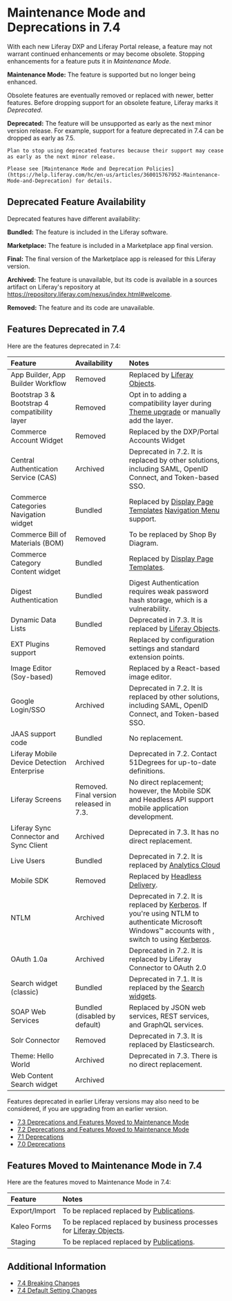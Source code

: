 # Maintenance Mode and Deprecations in 7.4

With each new Liferay DXP and Liferay Portal release, a feature may not warrant continued enhancements or may become obsolete. Stopping enhancements for a feature puts it in *Maintenance Mode*.

**Maintenance Mode:** The feature is supported but no longer being enhanced.

Obsolete features are eventually removed or replaced with newer, better features. Before dropping support for an obsolete feature, Liferay marks it *Deprecated*.

**Deprecated:** The feature will be unsupported as early as the next minor version release. For example, support for a feature deprecated in 7.4 can be dropped as early as 7.5.

```{important}
Plan to stop using deprecated features because their support may cease as early as the next minor release.
```

```{important}
Please see [Maintenance Mode and Deprecation Policies](https://help.liferay.com/hc/en-us/articles/360015767952-Maintenance-Mode-and-Deprecation) for details.
```

## Deprecated Feature Availability

Deprecated features have different availability:

**Bundled:** The feature is included in the Liferay software.

**Marketplace:** The feature is included in a Marketplace app final version.

**Final:** The final version of the Marketplace app is released for this Liferay version.

**Archived:** The feature is unavailable, but its code is available in a sources artifact on Liferay's repository at <https://repository.liferay.com/nexus/index.html#welcome>.

**Removed:** The feature and its code are unavailable.

## Features Deprecated in 7.4

Here are the features deprecated in 7.4:

| Feature | Availability | Notes |
| :------ | :----------- | :---- |
| App Builder, App Builder Workflow | Removed | Replaced by [Liferay Objects](../../../building-applications/objects.md). |
| Bootstrap 3 & Bootstrap 4 compatibility layer | Removed | Opt in to adding a compatibility layer during [Theme upgrade](../../../site-building/site-appearance/themes/upgrading-a-theme.md) or manually add the layer.  |
| Commerce Account Widget | Removed | Replaced by the DXP/Portal Accounts Widget |
| Central Authentication Service (CAS) | Archived | Deprecated in 7.2. It is replaced by other solutions, including SAML, OpenID Connect, and Token-based SSO. |
| Commerce Categories Navigation widget | Bundled | Replaced by [Display Page Templates](../../../site-building/displaying-content/using-display-page-templates/about-display-page-templates-and-display-pages.md) [Navigation Menu](../../../site-building/site-navigation/configuring-navigation-menus.md) support. |
| Commerce Bill of Materials (BOM) | Removed | To be replaced by Shop By Diagram. |
| Commerce Category Content widget | Bundled | Replaced by [Display Page Templates](../../../site-building/displaying-content/using-display-page-templates/about-display-page-templates-and-display-pages.md). |
| Digest Authentication | Bundled | Digest Authentication  requires weak password hash storage, which is a vulnerability. |
| Dynamic Data Lists | Bundled | Deprecated in 7.3. It is replaced by [Liferay Objects](../../../building-applications/objects.md). |
| EXT Plugins support | Removed | Replaced by configuration settings and standard extension points. |
| Image Editor (Soy-based) | Removed | Replaced by a React-based image editor. |
| Google Login/SSO | Archived | Deprecated in 7.2. It is replaced by other solutions, including SAML, OpenID Connect, and Token-based SSO. |
| JAAS support code | Bundled | No replacement. |
| Liferay Mobile Device Detection Enterprise | Archived | Deprecated in 7.2. Contact 51Degrees for up-to-date definitions. |
| Liferay Screens | Removed. Final version released in 7.3. | No direct replacement; however, the Mobile SDK and Headless API support mobile application development. |
| Liferay Sync Connector and Sync Client | Archived | Deprecated in 7.3. It has no direct replacement. |
| Live Users | Bundled | Deprecated in 7.2. It is replaced by [Analytics Cloud](https://learn.liferay.com/analytics-cloud/latest/en/index.html) |
| Mobile SDK | Removed | Replaced by [Headless Delivery](../../../headless-delivery/using-liferay-as-a-headless-platform.md). |
| NTLM | Archived | Deprecated in 7.2. It is replaced by [Kerberos](../../securing-liferay/configuring-sso/authenticating-with-kerberos.md). If you're using NTLM to authenticate Microsoft Windows™ accounts with , switch to using [Kerberos](../../securing-liferay/configuring-sso/authenticating-with-kerberos.md). |
| OAuth 1.0a | Archived | Deprecated in 7.2. It is replaced by Liferay Connector to OAuth 2.0 |
| Search widget (classic) | Bundled | Deprecated in 7.1. It is replaced by the [Search widgets](../../../using-search/search-pages-and-widgets/search-results/search-results.md). |
| SOAP Web Services | Bundled (disabled by default) | Replaced by JSON web services, REST services, and GraphQL services. |
| Solr Connector | Removed | Deprecated in 7.3. It is replaced by Elasticsearch. |
| Theme: Hello World | Archived | Deprecated in 7.3. There is no direct replacement. |
| Web Content Search widget | Archived |  |

Features deprecated in earlier Liferay versions may also need to be considered, if you are upgrading from an earlier version.

* [7.3 Deprecations and Features Moved to Maintenance Mode](./maintenance-mode-and-deprecations-in-7-3.md)
* [7.2 Deprecations and Features Moved to Maintenance Mode](./maintenance-mode-and-deprecations-in-7-2.md)
* [7.1 Deprecations](https://help.liferay.com/hc/en-us/articles/360018403151-Digital-Experience-Platform-7-1-Deprecated-and-Removed-Items)
* [7.0 Deprecations](https://help.liferay.com/hc/en-us/articles/360018123832-Digital-Experience-Platform-7-0-Deprecated-and-Removed-Items)

## Features Moved to Maintenance Mode in 7.4

Here are the features moved to Maintenance Mode in 7.4:

| Feature | Notes |
| :------ | :---- |
| Export/Import | To be replaced replaced by [Publications](../../../site-building/publishing-tools/publications.md). |
| Kaleo Forms | To be replaced replaced by business processes for [Liferay Objects](../../../building-applications/objects.md). |
| Staging | To be replaced replaced by [Publications](../../../site-building/publishing-tools/publications.md). |

## Additional Information

* [7.4 Breaking Changes](../../../liferay-internals/reference/7-4-breaking-changes.md)
* [7.4 Default Setting Changes](./default-setting-changes-in-7-4.md)